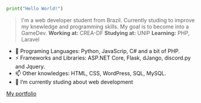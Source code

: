 ```python
print("Hello World!")
```

> I'm a web developer student from Brazil. Currently studing to improve my knewledge and programming skills. My goal is to become into a GameDev.
**Working at:** CREA-DF
**Studying at:** UNIP
**Learning:** PHP, Laravel  

* 💬 Programing Languages: Python, JavaScrip, C# and a bit of PHP.
* ⚡ Frameworks and Libraries: ASP.NET Core, Flask, dJango, discord.py and Jquery. 
* 📫 Other knowledges: HTML, CSS, WordPress, SQL, MySQL.
* 🌱 I’m currently studing about web development

[My portfolio](https://ka-konata.github.io)

<!--
**Ka-Konata/Ka-Konata** is a ✨ _special_ ✨ repository because its `README.md` (this file) appears on your GitHub profile.

Here are some ideas to get you started:

- 🔭 I’m currently working on ...
- 🌱 I’m currently learning ...
- 👯 I’m looking to collaborate on ...
- 🤔 I’m looking for help with ...
- 💬 Ask me about ...
- 📫 How to reach me: ...
- 😄 Pronouns: ...
- ⚡ Fun fact: ...
-->
